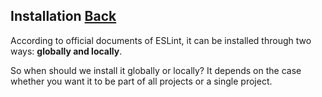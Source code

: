 ## Installation [Back](./../eslint.md)

According to official documents of ESLint, it can be installed through two ways: **globally and locally**.

So when should we install it globally or locally? It depends on the case whether you want it to be part of all projects or a single project.